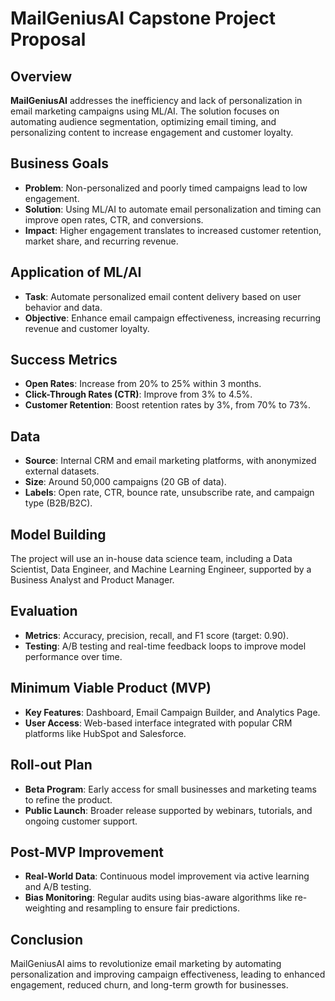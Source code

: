 # MailGeniusAI Capstone Project Proposal

## Overview
**MailGeniusAI** addresses the inefficiency and lack of personalization in email marketing campaigns using ML/AI. The solution focuses on automating audience segmentation, optimizing email timing, and personalizing content to increase engagement and customer loyalty.

## Business Goals
- **Problem**: Non-personalized and poorly timed campaigns lead to low engagement.
- **Solution**: Using ML/AI to automate email personalization and timing can improve open rates, CTR, and conversions.
- **Impact**: Higher engagement translates to increased customer retention, market share, and recurring revenue.

## Application of ML/AI
- **Task**: Automate personalized email content delivery based on user behavior and data.
- **Objective**: Enhance email campaign effectiveness, increasing recurring revenue and customer loyalty.

## Success Metrics
- **Open Rates**: Increase from 20% to 25% within 3 months.
- **Click-Through Rates (CTR)**: Improve from 3% to 4.5%.
- **Customer Retention**: Boost retention rates by 3%, from 70% to 73%.

## Data
- **Source**: Internal CRM and email marketing platforms, with anonymized external datasets.
- **Size**: Around 50,000 campaigns (20 GB of data).
- **Labels**: Open rate, CTR, bounce rate, unsubscribe rate, and campaign type (B2B/B2C).

## Model Building
The project will use an in-house data science team, including a Data Scientist, Data Engineer, and Machine Learning Engineer, supported by a Business Analyst and Product Manager.

## Evaluation
- **Metrics**: Accuracy, precision, recall, and F1 score (target: 0.90).
- **Testing**: A/B testing and real-time feedback loops to improve model performance over time.

## Minimum Viable Product (MVP)
- **Key Features**: Dashboard, Email Campaign Builder, and Analytics Page.
- **User Access**: Web-based interface integrated with popular CRM platforms like HubSpot and Salesforce.

## Roll-out Plan
- **Beta Program**: Early access for small businesses and marketing teams to refine the product.
- **Public Launch**: Broader release supported by webinars, tutorials, and ongoing customer support.

## Post-MVP Improvement
- **Real-World Data**: Continuous model improvement via active learning and A/B testing.
- **Bias Monitoring**: Regular audits using bias-aware algorithms like re-weighting and resampling to ensure fair predictions.

## Conclusion
MailGeniusAI aims to revolutionize email marketing by automating personalization and improving campaign effectiveness, leading to enhanced engagement, reduced churn, and long-term growth for businesses.
